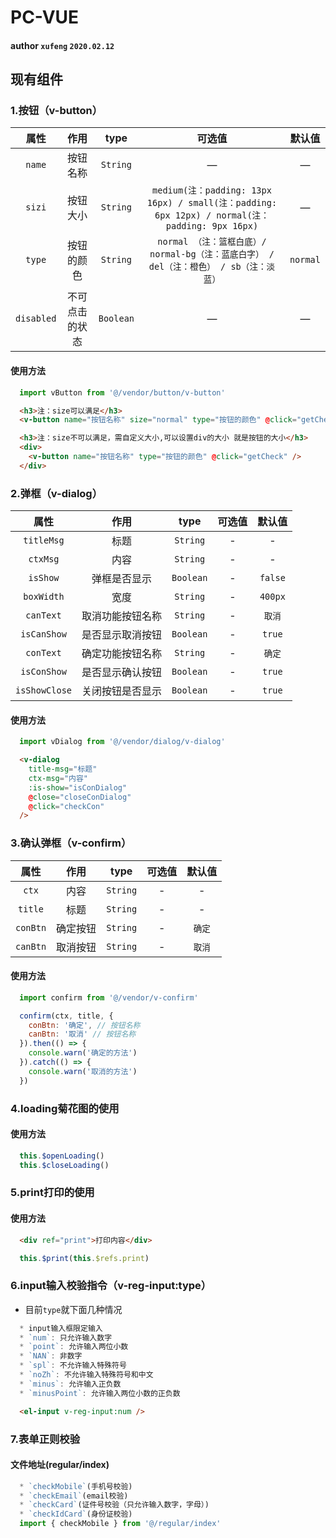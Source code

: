 # PC-VUE

#### author `xufeng`  `2020.02.12`

## 现有组件

### 1.按钮（v-button）
| 属性       |     作用       |      type      |  可选值 | 默认值 |
| :---:     |     :----:      |    :----:  |    :----:  |    :----:  |
| `name`      |    按钮名称      |  `String`     | —     | —     |
| `sizi`      |    按钮大小      |  `String`     | `medium(注：padding: 13px 16px) / small(注：padding: 6px 12px) / normal(注：padding: 9px 16px)` |  —     |
| `type`      |    按钮的颜色     |  `String`     | `normal （注：篮框白底）/ normal-bg（注：蓝底白字） / del（注：橙色） / sb（注：淡蓝）` |  `normal`    |
| `disabled`  |    不可点击的状态  |   `Boolean`   |  —     | —     |
#### 使用方法
```js
  import vButton from '@/vendor/button/v-button'
```
```html
  <h3>注：size可以满足</h3>
  <v-button name="按钮名称" size="normal" type="按钮的颜色" @click="getCheck" />
```
```html
  <h3>注：size不可以满足，需自定义大小,可以设置div的大小 就是按钮的大小</h3>
  <div>
    <v-button name="按钮名称" type="按钮的颜色" @click="getCheck" />
  </div>
```
### 2.弹框（v-dialog）
| 属性       |     作用       |      type      |   可选值 | 默认值 |
| :---:     |     :----:      |    :----:  |    :----:  |    :----:  |
| `titleMsg`  | 标题 |  `String`  | - | - |
| `ctxMsg`      |    内容     | `String`  | - | - |
| `isShow`  |  弹框是否显示  |   `Boolean`   | - |  `false` |
| `boxWidth` | 宽度 | `String` |  - | `400px` |
| `canText` | 取消功能按钮名称 | `String` |  - | `取消` |
| `isCanShow` | 是否显示取消按钮 | `Boolean` |  - | `true` |
| `conText` | 确定功能按钮名称 | `String` |  - | `确定` |
| `isConShow` | 是否显示确认按钮 | `Boolean` |  - | `true` |
| `isShowClose` | 关闭按钮是否显示 | `Boolean` |  - | `true` |

#### 使用方法

```js
  import vDialog from '@/vendor/dialog/v-dialog'
```
```html
  <v-dialog
    title-msg="标题"
    ctx-msg="内容"
    :is-show="isConDialog"
    @close="closeConDialog"
    @click="checkCon"
  />
```
### 3.确认弹框（v-confirm）

| 属性       |   作用     |    type   |   可选值 | 默认值 |
| :---:     |   :----:   |  :----:  |   :----:   |  :----:  |
| `ctx`     |    内容     |  `String`  | - | - |
| `title`   |    标题     | `String`   | - | - |
| `conBtn`  |    确定按钮  |  `String` | - | `确定` |
| `canBtn`  |    取消按钮  |  `String` | - | `取消` |

#### 使用方法

```js
  import confirm from '@/vendor/v-confirm'

  confirm(ctx, title, {
    conBtn: '确定', // 按钮名称
    canBtn: '取消' // 按钮名称
  }).then(() => {
    console.warn('确定的方法')
  }).catch(() => {
    console.warn('取消的方法')
  })
```
### 4.loading菊花图的使用

#### 使用方法

```js
  this.$openLoading()
  this.$closeLoading()
```

### 5.print打印的使用

#### 使用方法
```html
  <div ref="print">打印内容</div>
```
```js
  this.$print(this.$refs.print)
```
### 6.input输入校验指令（v-reg-input:type）

* 目前`type`就下面几种情况
```js
  * input输入框限定输入
  * `num`: 只允许输入数字
  * `point`: 允许输入两位小数
  * `NAN`: 非数字
  * `spl`: 不允许输入特殊符号
  * `noZh`: 不允许输入特殊符号和中文
  * `minus`: 允许输入正负数
  * `minusPoint`: 允许输入两位小数的正负数
```
```html
  <el-input v-reg-input:num />
```

### 7.表单正则校验

#### 文件地址(regular/index)

```js
  * `checkMobile`(手机号校验)
  * `checkEmail`(email校验)
  * `checkCard`(证件号校验（只允许输入数字，字母）)
  * `checkIdCard`(身份证校验)
  import { checkMobile } from '@/regular/index'
```
